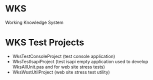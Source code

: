 # WKS
Working Knowledge System

# WKS Test Projects
- WksTestConsoleProject (test console application)
- WksTestIsapiProject   (test isapi empty application used to develop WksAllUnit.pas and for web site stress tests)
- WksWsstUtilProject    (web site stress test utility)
